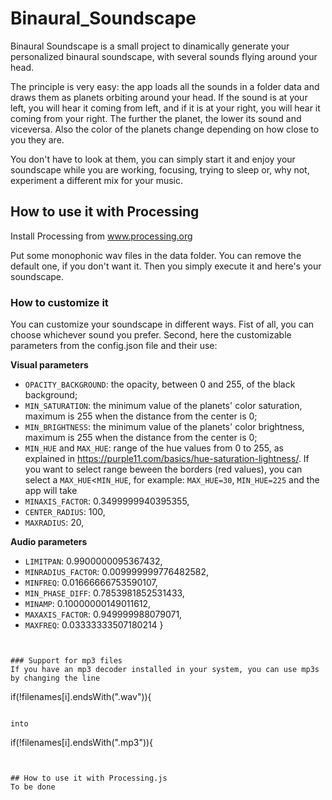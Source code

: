 # Binaural_Soundscape
Binaural Soundscape is a small project to dinamically generate your personalized binaural soundscape, with several sounds flying around your head.

The principle is very easy: the app loads all the sounds in a folder data and draws them as planets orbiting around your head. If the sound is at your left, you will hear it coming from left, and if it is at your right, you will hear it coming from your right. 
The further the planet, the lower its sound and viceversa. Also the color of the planets change depending on how close to you they are.

You don't have to look at them, you can simply start it and enjoy your soundscape while you are working, focusing, trying to sleep or, why not, experiment a different mix for your music. 

## How to use it with Processing
Install Processing from www.processing.org

Put some monophonic wav files in the data folder. You can remove the default one, if you don't want it. Then you simply execute it and here's your soundscape.

### How to customize it
You can customize your soundscape in different ways. Fist of all, you can choose whichever sound you prefer. Second, here the customizable parameters from the config.json file and their use:

**Visual parameters**
- ```OPACITY_BACKGROUND```: the opacity, between 0 and 255, of the black background;  
- ```MIN_SATURATION```: the minimum value of the planets' color saturation, maximum is 255 when the distance from the center is 0;
- ```MIN_BRIGHTNESS```:  the minimum value of the planets' color brightness, maximum is 255 when the distance from the center is 0;
- ```MIN_HUE``` and  ```MAX_HUE```: range of the hue values from 0 to 255, as explained in https://purple11.com/basics/hue-saturation-lightness/. If you want to select range beween the borders (red values), you can select a ```MAX_HUE```<```MIN_HUE```, for example: ```MAX_HUE=30```, ```MIN_HUE=225``` and the app will take
- ```MINAXIS_FACTOR```: 0.3499999940395355,
- ```CENTER_RADIUS```: 100,
- ```MAXRADIUS```: 20,


**Audio parameters**
- ```LIMITPAN```: 0.9900000095367432,
- ```MINRADIUS_FACTOR```: 0.009999999776482582,
- ```MINFREQ```: 0.01666666753590107,
- ```MIN_PHASE_DIFF```: 0.7853981852531433,
- ```MINAMP```: 0.10000000149011612,
- ```MAXAXIS_FACTOR```: 0.949999988079071,
- ```MAXFREQ```: 0.03333333507180214
}

```


### Support for mp3 files
If you have an mp3 decoder installed in your system, you can use mp3s by changing the line

```
if(!filenames[i].endsWith(".wav")){
```

into

```
if(!filenames[i].endsWith(".mp3")){
```


## How to use it with Processing.js
To be done